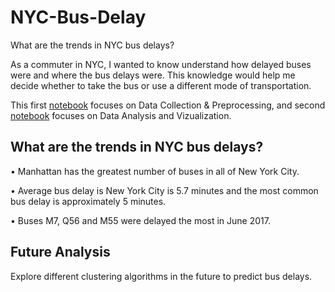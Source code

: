 # NYC-Bus-Delay

What are the trends in NYC bus delays?

As a commuter in NYC, I wanted to know understand how delayed buses were and where the bus delays were. This knowledge would help me decide whether to take the bus or use a different mode of transportation.

This first [notebook](https://github.com/sreegp/NYC-Bus-Delay/blob/master/NYC%20Bus%20Analysis%20-%20Data%20Collection%20%26%20Preprocessing.ipynb) focuses on Data Collection & Preprocessing, and second [notebook](https://github.com/sreegp/NYC-Bus-Delay/blob/master/NYC%20Bus%20Analysis%20-%20Data%20Analysis%20%26%20Visualization.ipynb) focuses on Data Analysis and Vizualization. 

## What are the trends in NYC bus delays?

• Manhattan has the greatest number of buses in all of New York City. 

• Average bus delay is New York City is 5.7 minutes and the most common bus delay is approximately 5 minutes. 

• Buses M7, Q56 and M55 were delayed the most in June 2017.

## Future Analysis

Explore different clustering algorithms in the future to predict bus delays.

